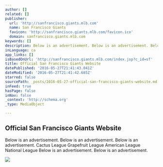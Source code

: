 ```yaml
---
author: []
related: []
publisher:
  url: 'http://sanfrancisco.giants.mlb.com'
  name: San Francisco Giants
  favicon: 'http://sanfrancisco.giants.mlb.com/favicon.ico'
  domain: sanfrancisco.giants.mlb.com
keywords: []
description: Below is an advertisement. Below is an advertisement. Below is an advertisement. Cactus League Grapefruit League American League National League Below is an advertisement. Below is an advertisement.
inLanguage: ca
app_links: []
isBasedOnUrl: 'http://sanfrancisco.giants.mlb.com/index.jsp?c_id=sf'
title: Official San Francisco Giants Website
datePublished: '2016-05-27T21:41:43.041Z'
dateModified: '2016-05-27T21:41:42.685Z'
starred: false
sourcePath: _posts/2016-05-27-official-san-francisco-giants-website.md
inFeed: true
hasPage: false
inNav: false
_context: 'http://schema.org'
_type: MediaObject

---
```

<article style=""><h1>Official San Francisco Giants Website</h1><p>Below is an advertisement. Below is an advertisement. Below is an advertisement. Cactus League Grapefruit League American League National League Below is an advertisement. Below is an advertisement.</p><img src="http://sanfrancisco.giants.mlb.com/mlb/images/team_logos/social_media/og_1200x630_image/sf_1200x630.jpg" /></article>